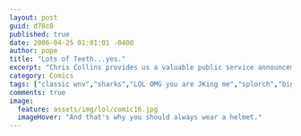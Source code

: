 ```yaml
---
layout: post
guid: d78c0
published: true
date: 2006-04-25 01:01:01 -0400
author: pope
title: "Lots of Teeth...yes."
excerpt: "Chris Collins provides us a valuable public service announcement in the form of a life-lesson. Take heed, travelers, and do not fall into the same trap as so many before you."
category: Comics
tags: ["classic wnv","sharks","LOL OMG you are JKing me","splorch","big shoes"]
comments: true 
image:
  feature: assets/img/lol/comic16.jpg
  imageHover: "And that's why you should always wear a helmet."
---
```


